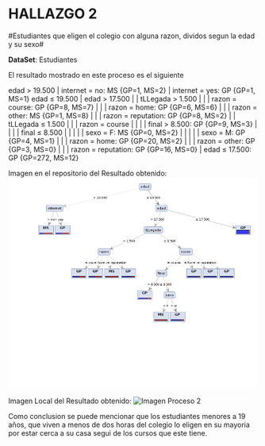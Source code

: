 HALLAZGO 2
============

#Estudiantes que eligen el colegio con alguna razon, dividos segun la edad y su sexo#

**DataSet**: Estudiantes

El resultado mostrado en este proceso es el siguiente

edad > 19.500
|   internet = no: MS {GP=1, MS=2}
|   internet = yes: GP {GP=1, MS=1}
edad ≤ 19.500
|   edad > 17.500
|   |   tLLegada > 1.500
|   |   |   razon = course: GP {GP=8, MS=7}
|   |   |   razon = home: GP {GP=6, MS=6}
|   |   |   razon = other: MS {GP=1, MS=8}
|   |   |   razon = reputation: GP {GP=8, MS=2}
|   |   tLLegada ≤ 1.500
|   |   |   razon = course
|   |   |   |   final > 8.500: GP {GP=9, MS=3}
|   |   |   |   final ≤ 8.500
|   |   |   |   |   sexo = F: MS {GP=0, MS=2}
|   |   |   |   |   sexo = M: GP {GP=4, MS=1}
|   |   |   razon = home: GP {GP=20, MS=2}
|   |   |   razon = other: GP {GP=3, MS=0}
|   |   |   razon = reputation: GP {GP=16, MS=0}
|   edad ≤ 17.500: GP {GP=272, MS=12}



Imagen en el repositorio del Resultado obtenido: 
![Imagen Proceso 2](https://github.com/ivancontrerastamayo/uasb_analytics/blob/master/proceso2.png "Proceso 2")

Imagen Local del Resultado obtenido: 
![Imagen Proceso 2](/home/pc/uasb_analytics/proceso2.png "Proceso 2")

Como conclusion se puede mencionar que los estudiantes menores a 19 años, que viven a menos de dos horas del colegio lo eligen en su mayoria por estar cerca a su casa segui de los cursos que este tiene.
